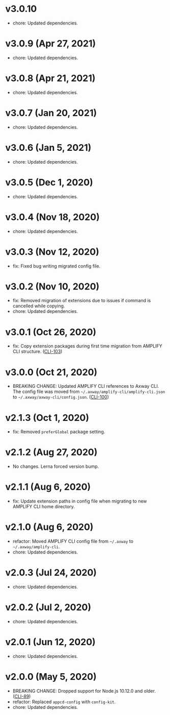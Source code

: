# v3.0.10

 * chore: Updated dependencies.

# v3.0.9 (Apr 27, 2021)

 * chore: Updated dependencies.

# v3.0.8 (Apr 21, 2021)

 * chore: Updated dependencies.

# v3.0.7 (Jan 20, 2021)

 * chore: Updated dependencies.

# v3.0.6 (Jan 5, 2021)

 * chore: Updated dependencies.

# v3.0.5 (Dec 1, 2020)

 * chore: Updated dependencies.

# v3.0.4 (Nov 18, 2020)

 * chore: Updated dependencies.

# v3.0.3 (Nov 12, 2020)

 * fix: Fixed bug writing migrated config file.

# v3.0.2 (Nov 10, 2020)

 * fix: Removed migration of extensions due to issues if command is cancelled while copying.
 * chore: Updated dependencies.

# v3.0.1 (Oct 26, 2020)

 * fix: Copy extension packages during first time migration from AMPLIFY CLI structure.
   ([CLI-103](https://jira.axway.com/browse/CLI-103))

# v3.0.0 (Oct 21, 2020)

 * BREAKING CHANGE: Updated AMPLIFY CLI references to Axway CLI. The config file was moved from
   `~/.axway/amplify-cli/amplify-cli.json` to `~/.axway/axway-cli/config.json`.
   ([CLI-100](https://jira.axway.com/browse/CLI-100))

# v2.1.3 (Oct 1, 2020)

 * fix: Removed `preferGlobal` package setting.

# v2.1.2 (Aug 27, 2020)

 * No changes. Lerna forced version bump.

# v2.1.1 (Aug 6, 2020)

 * fix: Update extension paths in config file when migrating to new AMPLIFY CLI home directory.

# v2.1.0 (Aug 6, 2020)

 * refactor: Moved AMPLIFY CLI config file from `~/.axway` to `~/.axway/amplify-cli`.
 * chore: Updated dependencies.

# v2.0.3 (Jul 24, 2020)

 * chore: Updated dependencies.

# v2.0.2 (Jul 2, 2020)

 * chore: Updated dependencies.

# v2.0.1 (Jun 12, 2020)

 * chore: Updated dependencies.

# v2.0.0 (May 5, 2020)

 * BREAKING CHANGE: Dropped support for Node.js 10.12.0 and older.
   ([CLI-89](https://jira.axway.com/browse/CLI-89))
 * refactor: Replaced `appcd-config` with `config-kit`.
 * chore: Updated dependencies.
